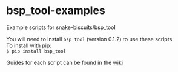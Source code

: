 # bsp_tool-examples
 Example scripts for snake-biscuits/bsp_tool

You will need to install `bsp_tool` (version 0.1.2) to use these scripts  
To install with pip:  
`$ pip install bsp_tool`

Guides for each script can be found in the [wiki](https://github.com/snake-biscuits/bsp_tool_examples/wiki)
